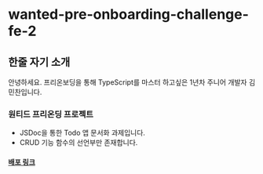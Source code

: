 # wanted-pre-onboarding-challenge-fe-2

## 한줄 자기 소개
안녕하세요. 프리온보딩을 통해 TypeScript를 마스터 하고싶은 1년차 주니어 개발자 김민찬입니다.
### 원티드 프리온딩 프로젝트
- JSDoc을 통한 Todo 앱 문서화 과제입니다.
- CRUD 기능 함수의 선언부만 존재합니다.

#### [배포 링크](https://kimminchan95.github.io/wanted-pre-onboarding-challenge-fe-2/)